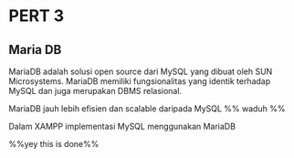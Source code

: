 # PERT 3

## Maria DB

MariaDB adalah solusi open source dari MySQL yang dibuat oleh SUN Microsystems. MariaDB memiliki fungsionalitas yang identik terhadap MySQL dan juga merupakan DBMS relasional.

MariaDB jauh lebih efisien dan scalable daripada MySQL %% waduh %%

Dalam XAMPP implementasi MySQL menggunakan MariaDB

%%yey this is done%%
